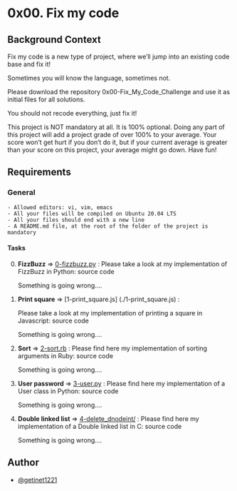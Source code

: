# 0x00. Fix my code
## Background Context
Fix my code is a new type of project, where we’ll jump into an existing code base and fix it!

Sometimes you will know the language, sometimes not.

Please download the repository 0x00-Fix_My_Code_Challenge and use it as initial files for all solutions.

You should not recode everything, just fix it!

This project is NOT mandatory at all. It is 100% optional. Doing any part of this project will add a project grade of over 100% to your average. Your score won’t get hurt if you don’t do it, but if your current average is greater than your score on this project, your average might go down. Have fun!

## Requirements
### General
	- Allowed editors: vi, vim, emacs
	- All your files will be compiled on Ubuntu 20.04 LTS
	- All your files should end with a new line
	- A README.md file, at the root of the folder of the project is mandatory
#### Tasks
0. **FizzBuzz** => [0-fizzbuzz.py](./0-fizzbuzz.py) : 
	Please take a look at my implementation of FizzBuzz in Python: source code

	Something is going wrong….
1. **Print square** => [1-print_square.js] (./1-print_square.js) : 

	Please take a look at my implementation of printing a square in Javascript: source code

	Something is going wrong….

2. **Sort** => [2-sort.rb](./2-sort.rb) : 
	Please find here my implementation of sorting arguments in Ruby: source code

	Something is going wrong….

3. **User password** => [3-user.py](./3-user.py) : 
	Please find here my implementation of a User class in Python: source code

	Something is going wrong….

4. **Double linked list** => [4-delete_dnodeint/](./4-delete_dnodeint/) : 
	Please find here my implementation of a Double linked list in C: source code

	Something is going wrong….
## Author
- [@getinet1221](https://www.github.com/getinet1221)
